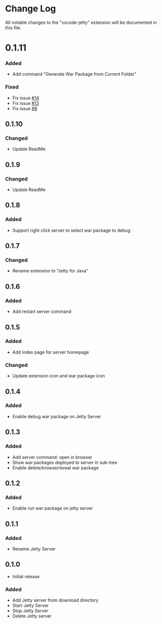 # Change Log
All notable changes to the "vscode-jetty" extension will be documented in this file.

# 0.1.11
### Added
* Add command "Generate War Package from Current Folder"

### Fixed
* Fix issue [#14](https://github.com/SummerSun/vscode-jetty/issues/14)
* Fix issue [#13](https://github.com/SummerSun/vscode-jetty/issues/13)
* Fix issue [#8](https://github.com/SummerSun/vscode-jetty/issues/8)

## 0.1.10
### Changed
* Update ReadMe

## 0.1.9
### Changed
* Update ReadMe

## 0.1.8
### Added
* Support right click server to select war package to debug

## 0.1.7
### Changed
* Rename extension to "Jetty for Java"

## 0.1.6
### Added
* Add restart server command

## 0.1.5
### Added
* Add index page for server homepage
### Changed
* Update extension icon and war package icon

## 0.1.4
### Added
* Enable debug war package on Jetty Server

## 0.1.3
### Added
* Add server command: open in browser
* Show war packages deployed to server in sub-tree
* Enable delete/browse/reveal war package

## 0.1.2
### Added
* Enable run war package on jetty server

## 0.1.1
### Added
* Rename Jetty Server

## 0.1.0
- Initial release
### Added
* Add Jetty server from download directory
* Start Jetty Server
* Stop Jetty Server
* Delete Jetty server
